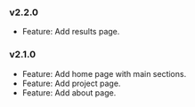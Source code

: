### v2.2.0

-   Feature: Add results page.

### v2.1.0

-   Feature: Add home page with main sections.
-   Feature: Add project page.
-   Feature: Add about page.

